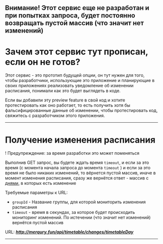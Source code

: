 <h2>Внимание! Этот сервис еще не разработан и при попытках запроса,
 будет постоянно возвращать пустой массив (что значит нет изменений)</h2>

# Зачем этот сервис тут прописан, если он не готов?

Этот сервис - это прототип будущей опции, он тут нужен для того, чтобы разработчики, использующие это приложение
и планирующие в своих приложениях реализовать уведомление об изменении расписания, понимали как это будет 
выглядеть в коде.

Если вы добавили эту preview feature в свой код и хотите протестировать как оно работает, то есть получить
хотя бы фальсифицированные данные об изменении, чтобы протестировать код, свяжитесь с разработчиком этого 
приложения.

<hr>

# Получение изменения расписания

! Предупреждение: за время разработки это может поменяться

Выполнив GET запрос, вы будете ждать время `timeout`, и если за это время (с момента начала запроса до момента `timeout`
) и если за это время не было никаких изменений, то вёрнется пустой массив, иначе в момент изменения расписания, сразу
же вернётся ответ - массив с [днями](../TimetableService/dto_models.md#модель-дня-расписания-для-группы), в которых есть 
изменение

Требуемые параметры к URL:
* `groupId` - Название группы, для которой мониторить изменения расписания
* `timeout` - время в секундах, за которое будет происходить мониторинг изменений. По истечении (что значит нет изменений) вернётся пустой массив

URL: ***http://merqury.fun/api/timetable/changes/timetableDay***
<hr>